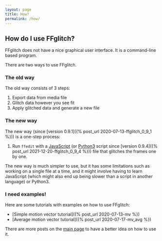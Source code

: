 ```yaml
---
layout: page
title: How?
permalink: /how/
---
```


## How do I use FFglitch?

FFglitch does not have a nice graphical user interface. It is a command-line based program.

There are two ways to use FFglitch.

### The old way

The old way consists of 3 steps:
1. Export data from media file
2. Glitch data however you see fit
3. Apply glitched data and generate a new file

### The new way

The new way (since [version 0.9.1]({% post_url 2020-07-13-ffglitch_0_9_1 %})) is a one-step process:
1. Run `ffedit` with a [JavaScript](https://en.wikipedia.org/wiki/JavaScript)
(or [Python3](https://en.wikipedia.org/wiki/Python_%28programming_language%29) script since [version 0.9.4]({% post_url 2021-12-20-ffglitch_0_9_4 %}))
file that glitches the frames one by one.

The new way is much simpler to use, but it has some limitations such as
working on a single file at a time, and it might involve having to learn
JavaScript (which might also end up being slower than a script in another
language) or Python3.

### I need examples!

Here are some tutorials with examples on how to use FFglitch:
- [Simple motion vector tutorial]({% post_url 2020-07-13-mv %})
- [Average motion vector tutorial]({% post_url 2020-07-17-mv_avg %})

There are more posts on the <a href="{{ site.url }}">main page</a> to have a better idea on how to use it.
